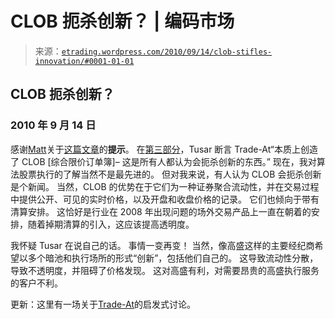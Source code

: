 <!--yml

类别：未分类

日期：2024-05-12 19:36:46

-->

# CLOB 扼杀创新？ | 编码市场

> 来源：[`etrading.wordpress.com/2010/09/14/clob-stifles-innovation/#0001-01-01`](https://etrading.wordpress.com/2010/09/14/clob-stifles-innovation/#0001-01-01)

## CLOB 扼杀创新？

### 2010 年 9 月 14 日

感谢[Matt](http://mdavey.wordpress.com/)关于[这篇文章](http://www.tradersmagazine.com/news/goldman-sachs-tusar-high-frequency-trading-106334-1.html)的**提示**。 在[第三部分](http://www.tradersmagazine.com/news/goldman-sachs-tusar-high-frequency-trading-106334-1.html?pg=3)，Tusar 断言 Trade-At“本质上创造了 CLOB [综合限价订单簿]– 这是所有人都认为会扼杀创新的东西。” 现在，我对算法股票执行的了解当然不是最先进的。 但对我来说，有人认为 CLOB 会扼杀创新是个新闻。 当然，CLOB 的优势在于它们为一种证券聚合流动性，并在交易过程中提供公开、可见的实时价格，以及开盘和收盘价格的记录。 它们也倾向于带有清算安排。 这恰好是行业在 2008 年出现问题的场外交易产品上一直在朝着的安排，随着掉期清算的引入，这应该提高透明度。

我怀疑 Tusar 在说自己的话。 事情一变再变！ 当然，像高盛这样的主要经纪商希望以多个暗池和执行场所的形式“创新”，包括他们自己的。 这导致流动性分散，导致不透明度，并阻碍了价格发现。 这对高盛有利，对需要昂贵的高盛执行服务的客户不利。

更新：这里有一场关于[Trade-At](http://blog.themistrading.com/?p=778)的启发式讨论。

